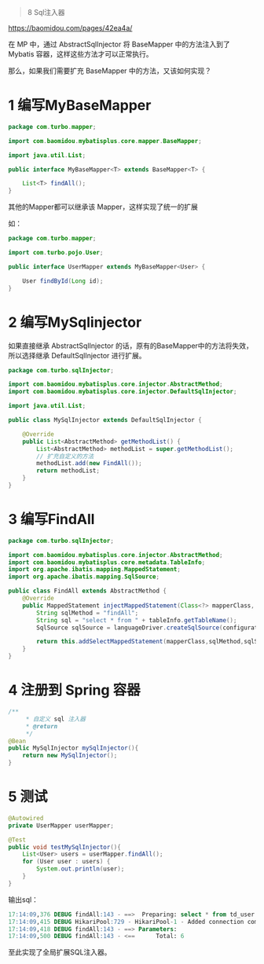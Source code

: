 > 8 Sql注入器

https://baomidou.com/pages/42ea4a/

在 MP 中，通过 AbstractSqlInjector 将 BaseMapper 中的方法注入到了 Mybatis 容器，这样这些方法才可以正常执行。

那么，如果我们需要扩充 BaseMapper 中的方法，又该如何实现？

# 1 编写MyBaseMapper

```java
package com.turbo.mapper;

import com.baomidou.mybatisplus.core.mapper.BaseMapper;

import java.util.List;

public interface MyBaseMapper<T> extends BaseMapper<T> {

    List<T> findAll();
}
```

其他的Mapper都可以继承该 Mapper，这样实现了统一的扩展

如：

```java
package com.turbo.mapper;

import com.turbo.pojo.User;

public interface UserMapper extends MyBaseMapper<User> {

    User findById(Long id);
}
```



# 2 编写MySqlinjector

如果直接继承 AbstractSqlInjector 的话，原有的BaseMapper中的方法将失效，所以选择继承 DefaultSqlInjector 进行扩展。

```java
package com.turbo.sqlInjector;

import com.baomidou.mybatisplus.core.injector.AbstractMethod;
import com.baomidou.mybatisplus.core.injector.DefaultSqlInjector;

import java.util.List;

public class MySqlInjector extends DefaultSqlInjector {

    @Override
    public List<AbstractMethod> getMethodList() {
        List<AbstractMethod> methodList = super.getMethodList();
        // 扩充自定义的方法
        methodList.add(new FindAll());
        return methodList;
    }
}
```



# 3 编写FindAll

```java
package com.turbo.sqlInjector;

import com.baomidou.mybatisplus.core.injector.AbstractMethod;
import com.baomidou.mybatisplus.core.metadata.TableInfo;
import org.apache.ibatis.mapping.MappedStatement;
import org.apache.ibatis.mapping.SqlSource;

public class FindAll extends AbstractMethod {
    @Override
    public MappedStatement injectMappedStatement(Class<?> mapperClass, Class<?> modelClass, TableInfo tableInfo) {
        String sqlMethod = "findAll";
        String sql = "select * from " + tableInfo.getTableName();
        SqlSource sqlSource = languageDriver.createSqlSource(configuration, sql, modelClass);

        return this.addSelectMappedStatement(mapperClass,sqlMethod,sqlSource,modelClass,tableInfo);
    }
}
```



# 4 注册到 Spring 容器

```java
/**
     * 自定义 sql 注入器
     * @return
     */
@Bean
public MySqlInjector mySqlInjector(){
    return new MySqlInjector();
}
```



# 5 测试

```java
@Autowired
private UserMapper userMapper;

@Test
public void testMySqlInjector(){
    List<User> users = userMapper.findAll();
    for (User user : users) {
        System.out.println(user);
    }
}
```

输出sql：

```sql
17:14:09,376 DEBUG findAll:143 - ==>  Preparing: select * from td_user 
17:14:09,415 DEBUG HikariPool:729 - HikariPool-1 - Added connection com.mysql.jdbc.JDBC4Connection@acaffd9
17:14:09,418 DEBUG findAll:143 - ==> Parameters: 
17:14:09,500 DEBUG findAll:143 - <==      Total: 6
```

至此实现了全局扩展SQL注入器。